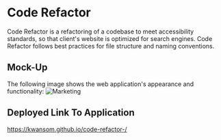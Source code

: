 # Code Refactor

Code Refactor is a refactoring of a codebase to meet accessibility standards,
so that client's website is optimized for search engines. Code Refactor follows best practices for file structure and naming conventions.

## Mock-Up
The following image shows the web application's appearance and functionality:
<img src="./assets/images/Screenshot 2024-08-05 at 3.39.11 PM.png" alt=Marketing Meeting>

## Deployed Link To Application
<https://kwansom.github.io/code-refactor-/>